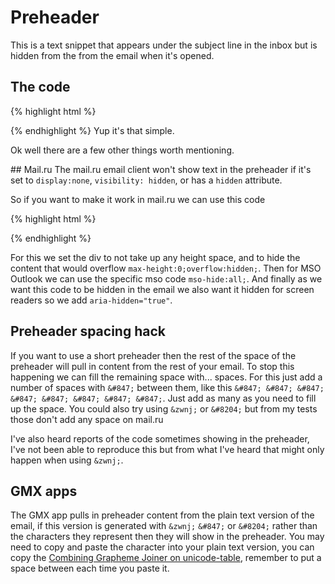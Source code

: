 # Preheader

This is a text snippet that appears under the subject line in the inbox but is hidden from the from the email when it's opened.

## The code
{% highlight html %}
<div style="display:none">
Preheader text here
</div>
{% endhighlight %}
Yup it's that simple.

Ok well there are a few other things worth mentioning.

## Mail.ru
The mail.ru email client won't show text in the preheader if it's set to `display:none`, `visibility: hidden`, or has a `hidden` attribute.

So if you want to make it work in mail.ru we can use this code

{% highlight html %}
<div style="max-height:0;overflow:hidden;mso-hide:all;" aria-hidden="true">
  Preheader text here
</div>
{% endhighlight %}

For this we set the div to not take up any height space, and to hide the content that would overflow `max-height:0;overflow:hidden;`.  Then for MSO Outlook we can use the specific mso code `mso-hide:all;`. And finally as we want this code to be hidden in the email we also want it hidden for screen readers so we add `aria-hidden="true"`.

## Preheader spacing hack
If you want to use a short preheader then the rest of the space of the preheader will pull in content from the rest of your email.  To stop this happening we can fill the remaining space with... spaces.  For this just add a number of spaces with `&#847;` between them, like this `&#847; &#847; &#847; &#847; &#847; &#847; &#847; &#847;`.  Just add as many as you need to fill up the space.  You could also try using `&zwnj;` or `&#8204;` but from my tests those don't add any space on mail.ru

I've also heard reports of the code sometimes showing in the preheader, I've not been able to reproduce this but from what I've heard that might only happen when using `&zwnj;`.

## GMX apps
The GMX app pulls in preheader content from the plain text version of the email, if this version is generated with `&zwnj;` `&#847;` or `&#8204;` rather than the characters they represent then they will show in the preheader.  You may need to copy and paste the character into your plain text version, you can copy the [Combining Grapheme Joiner on unicode-table](https://unicode-table.com/en/034F/), remember to put a space between each time you paste it.
